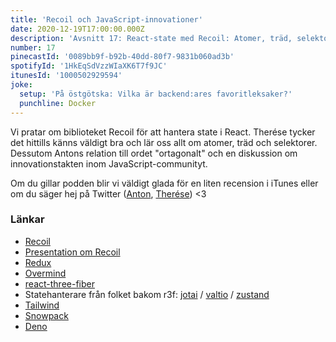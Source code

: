 ```yaml
---
title: 'Recoil och JavaScript-innovationer'
date: 2020-12-19T17:00:00.000Z
description: 'Avsnitt 17: React-state med Recoil: Atomer, träd, selektorer och en liten diskussion om innovationstakten kring JavaScript.'
number: 17
pinecastId: '0089bb9f-b92b-40dd-80f7-9831b060ad3b'
spotifyId: '1HkEqSdVzzWIaXK6T7f9JC'
itunesId: '1000502929594'
joke:
  setup: 'På östgötska: Vilka är backend:ares favoritleksaker?'
  punchline: Docker
---
```


Vi pratar om biblioteket Recoil för att hantera state i React. Therése tycker det hittills känns väldigt bra och lär oss allt om atomer, träd och selektorer. Dessutom Antons relation till ordet "ortagonalt" och en diskussion om innovationstakten inom JavaScript-communityt.

Om du gillar podden blir vi väldigt glada för en liten recension i iTunes eller om du säger hej på Twitter ([Anton](https://twitter.com/Awnton), [Therése](https://twitter.com/tkomstadius)) <3

### Länkar

- [Recoil](https://recoiljs.org/)
- [Presentation om Recoil](https://www.youtube.com/watch?v=_ISAA_Jt9kI)
- [Redux](https://redux.js.org/)
- [Overmind](https://overmindjs.org/)
- [react-three-fiber](https://github.com/pmndrs/react-three-fiber)
- Statehanterare från folket bakom r3f: [jotai](https://jotai.surge.sh/) / [valtio](https://github.com/pmndrs/valtio) / [zustand](https://zustand.surge.sh/)
- [Tailwind](https://tailwindcss.com/)
- [Snowpack](https://www.snowpack.dev/)
- [Deno](https://deno.land/)
